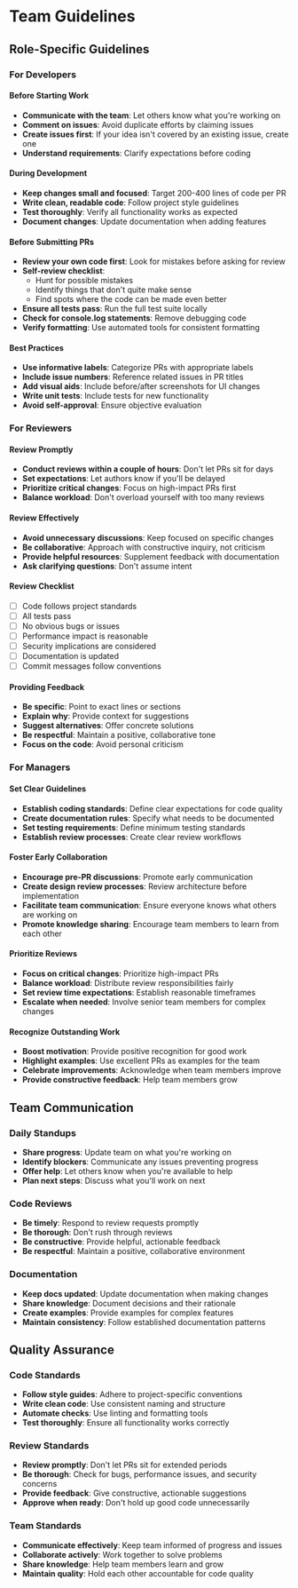 # Team Guidelines

## Role-Specific Guidelines

### For Developers

#### Before Starting Work

- **Communicate with the team**: Let others know what you're working on
- **Comment on issues**: Avoid duplicate efforts by claiming issues
- **Create issues first**: If your idea isn't covered by an existing issue, create one
- **Understand requirements**: Clarify expectations before coding

#### During Development

- **Keep changes small and focused**: Target 200-400 lines of code per PR
- **Write clean, readable code**: Follow project style guidelines
- **Test thoroughly**: Verify all functionality works as expected
- **Document changes**: Update documentation when adding features

#### Before Submitting PRs

- **Review your own code first**: Look for mistakes before asking for review
- **Self-review checklist**:
  - Hunt for possible mistakes
  - Identify things that don't quite make sense
  - Find spots where the code can be made even better
- **Ensure all tests pass**: Run the full test suite locally
- **Check for console.log statements**: Remove debugging code
- **Verify formatting**: Use automated tools for consistent formatting

#### Best Practices

- **Use informative labels**: Categorize PRs with appropriate labels
- **Include issue numbers**: Reference related issues in PR titles
- **Add visual aids**: Include before/after screenshots for UI changes
- **Write unit tests**: Include tests for new functionality
- **Avoid self-approval**: Ensure objective evaluation

### For Reviewers

#### Review Promptly

- **Conduct reviews within a couple of hours**: Don't let PRs sit for days
- **Set expectations**: Let authors know if you'll be delayed
- **Prioritize critical changes**: Focus on high-impact PRs first
- **Balance workload**: Don't overload yourself with too many reviews

#### Review Effectively

- **Avoid unnecessary discussions**: Keep focused on specific changes
- **Be collaborative**: Approach with constructive inquiry, not criticism
- **Provide helpful resources**: Supplement feedback with documentation
- **Ask clarifying questions**: Don't assume intent

#### Review Checklist

- [ ] Code follows project standards
- [ ] All tests pass
- [ ] No obvious bugs or issues
- [ ] Performance impact is reasonable
- [ ] Security implications are considered
- [ ] Documentation is updated
- [ ] Commit messages follow conventions

#### Providing Feedback

- **Be specific**: Point to exact lines or sections
- **Explain why**: Provide context for suggestions
- **Suggest alternatives**: Offer concrete solutions
- **Be respectful**: Maintain a positive, collaborative tone
- **Focus on the code**: Avoid personal criticism

### For Managers

#### Set Clear Guidelines

- **Establish coding standards**: Define clear expectations for code quality
- **Create documentation rules**: Specify what needs to be documented
- **Set testing requirements**: Define minimum testing standards
- **Establish review processes**: Create clear review workflows

#### Foster Early Collaboration

- **Encourage pre-PR discussions**: Promote early communication
- **Create design review processes**: Review architecture before implementation
- **Facilitate team communication**: Ensure everyone knows what others are working on
- **Promote knowledge sharing**: Encourage team members to learn from each other

#### Prioritize Reviews

- **Focus on critical changes**: Prioritize high-impact PRs
- **Balance workload**: Distribute review responsibilities fairly
- **Set review time expectations**: Establish reasonable timeframes
- **Escalate when needed**: Involve senior team members for complex changes

#### Recognize Outstanding Work

- **Boost motivation**: Provide positive recognition for good work
- **Highlight examples**: Use excellent PRs as examples for the team
- **Celebrate improvements**: Acknowledge when team members improve
- **Provide constructive feedback**: Help team members grow

## Team Communication

### Daily Standups

- **Share progress**: Update team on what you're working on
- **Identify blockers**: Communicate any issues preventing progress
- **Offer help**: Let others know when you're available to help
- **Plan next steps**: Discuss what you'll work on next

### Code Reviews

- **Be timely**: Respond to review requests promptly
- **Be thorough**: Don't rush through reviews
- **Be constructive**: Provide helpful, actionable feedback
- **Be respectful**: Maintain a positive, collaborative environment

### Documentation

- **Keep docs updated**: Update documentation when making changes
- **Share knowledge**: Document decisions and their rationale
- **Create examples**: Provide examples for complex features
- **Maintain consistency**: Follow established documentation patterns

## Quality Assurance

### Code Standards

- **Follow style guides**: Adhere to project-specific conventions
- **Write clean code**: Use consistent naming and structure
- **Automate checks**: Use linting and formatting tools
- **Test thoroughly**: Ensure all functionality works correctly

### Review Standards

- **Review promptly**: Don't let PRs sit for extended periods
- **Be thorough**: Check for bugs, performance issues, and security concerns
- **Provide feedback**: Give constructive, actionable suggestions
- **Approve when ready**: Don't hold up good code unnecessarily

### Team Standards

- **Communicate effectively**: Keep team informed of progress and issues
- **Collaborate actively**: Work together to solve problems
- **Share knowledge**: Help team members learn and grow
- **Maintain quality**: Hold each other accountable for code quality
